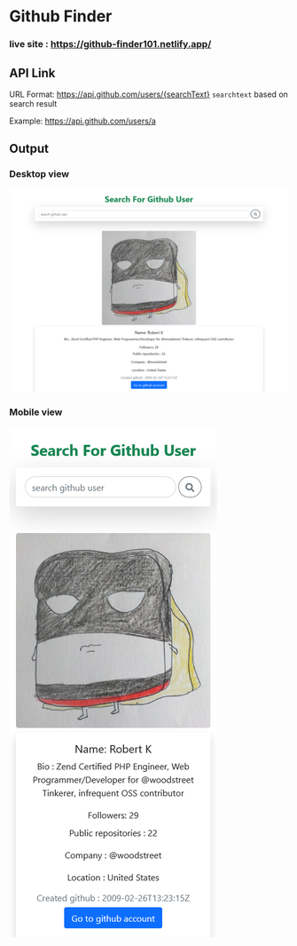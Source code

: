 # Github Finder

### live site : https://github-finder101.netlify.app/

## API Link
URL Format: https://api.github.com/users/{searchText} `searchtext` based on search result

Example: https://api.github.com/users/a

## Output
### Desktop view
![image](images/github_desktop.png)
### Mobile view
![image](images/github_mobile.png)



